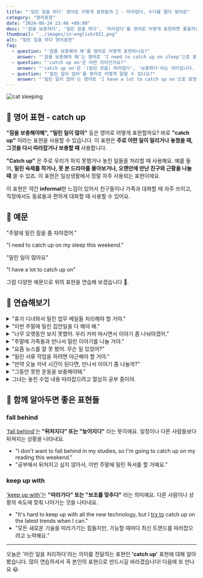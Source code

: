 ```yaml
---
title: "'밀린 일을 하다' 영어로 어떻게 표현할까 📅 - 따라잡다, 수다를 떨다 영어로"
category: "영어표현"
date: "2024-06-24 23:48 +09:00"
desc: "'잠을 보충하다', '밀린 일을 하다', '따라잡다'를 영어로 어떻게 표현하면 좋을까요? '밀린 잠을 자야 해요', '밀린 일을 처리해야 해요' 등을 영어로 표현하는 법을 배워봅시다. 다양한 예문을 통해서 연습하고 본인의 표현으로 만들어 보세요."
thumbnail: "../images/in-english/021.png"
alt: "밀린 일을 하다 영어표현"
faq:
  - question: "'잠을 보충해야 해'를 영어로 어떻게 표현하나요?"
    answer: "'잠을 보충해야 해'는 영어로 'I need to catch up on sleep'으로 표현할 수 있습니다. 이는 'catch up on' 표현을 사용하여 부족했던 잠을 보충한다는 의미를 전달합니다."
  - question: "'catch up on'은 어떤 의미인가요?"
    answer: "'catch up on'은 '(밀린 것을) 따라잡다', '보충하다'라는 의미입니다. 이 표현은 일, 잠, 뉴스, 독서 등 놓쳤거나 부족했던 것을 다시 최신 상태로 만들거나 보충할 때 사용합니다."
  - question: "'밀린 일이 많아'를 영어로 어떻게 말할 수 있나요?"
    answer: "'밀린 일이 많아'는 영어로 'I have a lot to catch up on'으로 표현할 수 있습니다. 이는 처리해야 할 밀린 업무나 과제가 많다는 의미를 전달합니다."
---
```


![cat sleeping](../images/in-english/021-1.avif)

## 🌟 영어 표현 - catch up

**"잠을 보충해야해", "밀린 일이 많아"** 등은 영어로 어떻게 표현할까요? 바로 **"catch up"** 이라는 표현을 사용할 수 있습니다. 이 표현은 **주로 어떤 일이 밀리거나 놓쳤을 때, 그것을 다시 따라잡거나 보충할 때** 사용합니다.

**"Catch up"** 은 주로 우리가 하지 못했거나 놓친 일들을 처리할 때 사용해요. 예를 들어, **밀린 숙제를 하거나, 못 본 드라마를 몰아보거나, 오랜만에 만난 친구와 근황을 나눌 때** 쓸 수 있죠. 이 표현은 일상생활에서 정말 자주 사용되는 표현이에요.

이 표현은 약간 **informal**한 느낌이 있어서 친구들이나 가족과 대화할 때 자주 쓰이고, 직장에서도 동료들과 편하게 대화할 때 사용할 수 있어요.

<script async src="https://pagead2.googlesyndication.com/pagead/js/adsbygoogle.js?client=ca-pub-1465612013356152"
     crossorigin="anonymous"></script>
<!-- engple-horizontal-ad -->

<ins class="adsbygoogle"
     style="display:block"
     data-ad-client="ca-pub-1465612013356152"
     data-ad-slot="2106896038"
     data-ad-format="auto"
     data-full-width-responsive="true"></ins>

<script>
     (adsbygoogle = window.adsbygoogle || []).push({});
</script>

## 📖 예문

"주말에 밀린 잠을 좀 자야겠어."

"I need to catch up on my sleep this weekend."

"밀린 일이 많아요"

"I have a lot to catch up on"

그럼 다양한 예문으로 위의 표현을 연습해 보겠습니다 🚀.

## 💬 연습해보기

<details>
<summary>"휴가 다녀와서 밀린 업무 메일들 처리해야 할 거야."</summary>
<span>"After my vacation, I'll have to catch up on all my work emails."</span>
</details>

<details>
<summary>"이번 주말에 밀린 집안일을 다 해야 해."</summary>
<span>"I have to catch up on all the housework this weekend."</span>
</details>

<details>
<summary>"너무 오랫동안 보지 못했어. 우리 커피 마시면서 이야기 좀 나눠야겠어."</summary>
<span>"It's been too long. We need to catch up over coffee."</span>
</details>

<details>
<summary>"주말에 가족들과 만나서 밀린 이야기를 나눌 거야."</summary>
<span>"I'm going to catch up with my family this weekend."</span>
</details>

<details>
<summary>"요즘 뉴스를 잘 못 봤어. 무슨 일 있었어?"</summary>
<span>"I'm trying to catch up on the news. What's been happening lately?"</span>
</details>

<details>
<summary>"밀린 서류 작업을 하려면 야근해야 할 거야."</summary>
<span>"To catch up on the paperwork, I'll need to work late."</span>
</details>

<details>
<summary>"만약 오늘 저녁 시간이 된다면, 만나서 이야기 좀 나눌까?"</summary>
<span>"If you're free this evening, shall we catch up?"</span>
</details>

<details>
<summary>"그동안 못한 운동을 보충해야돼."</summary>
<span>"I need to catch up on my workouts that I've missed."</span>
</details>

<details>
<summary>그녀는 놓친 수업 내용 따라잡으려고 열심히 공부 중이야.</summary>
<span>She's been studying hard to catch up on the material she missed.</span>
</details>

## 🤝 함께 알아두면 좋은 표현들

### fall behind

['fall behind'](/blog/in-english/031.fall-behind/)는 **"뒤처지다" 또는 "늦어지다"** 라는 뜻이에요. 일정이나 다른 사람들보다 뒤쳐지는 상황을 나타내요.

- "I don't want to fall behind in my studies, so I'm going to catch up on my reading this weekend."
- "공부에서 뒤처지고 싶지 않아서, 이번 주말에 밀린 독서를 할 거예요."

### keep up with

['keep up with'](/blog/vocab-1/027.keep-up-with/)는 **"따라가다" 또는 "보조를 맞추다"** 라는 의미예요. 다른 사람이나 상황의 속도에 맞춰 나아가는 것을 나타내요.

- "It's hard to keep up with all the new technology, but I [try to](/blog/in-english/117.try-to/) catch up on the latest trends when I can."
- "모든 새로운 기술을 따라가기는 힘들지만, 가능할 때마다 최신 트렌드를 따라잡으려고 노력해요."

---

오늘은 '미린 일을 처리하다'라는 의미를 전달하는 표현인 **'catch up'** 표현에 대해 알아봤습니다. 많이 연습하셔서 꼭 본인의 표현으로 만드시길 바라겠습니다! 다음에 또 만나요 😃.
